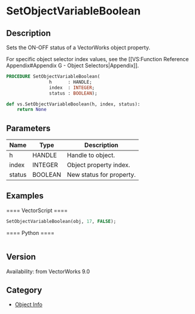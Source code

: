 # SetObjectVariableBoolean

## Description
Sets the ON-OFF status of a VectorWorks object property.

For specific object selector index values, see the [[VS:Function Reference Appendix#Appendix G - Object Selectors|Appendix]].

```pascal
PROCEDURE SetObjectVariableBoolean(
				h      : HANDLE;
				index  : INTEGER;
				status : BOOLEAN);
```

```python
def vs.SetObjectVariableBoolean(h, index, status):
    return None
```

## Parameters
|Name|Type|Description|
|---|---|---|
|h|HANDLE|Handle to object.|
|index|INTEGER|Object property index.|
|status|BOOLEAN|New status for property.|

## Examples
==== VectorScript ====
```pascal
SetObjectVariableBoolean(obj, 17, FALSE);
```
==== Python ====
```python

```

## Version
Availability: from VectorWorks 9.0

## Category
* [Object Info](../Categories/Object%20Info.md)
